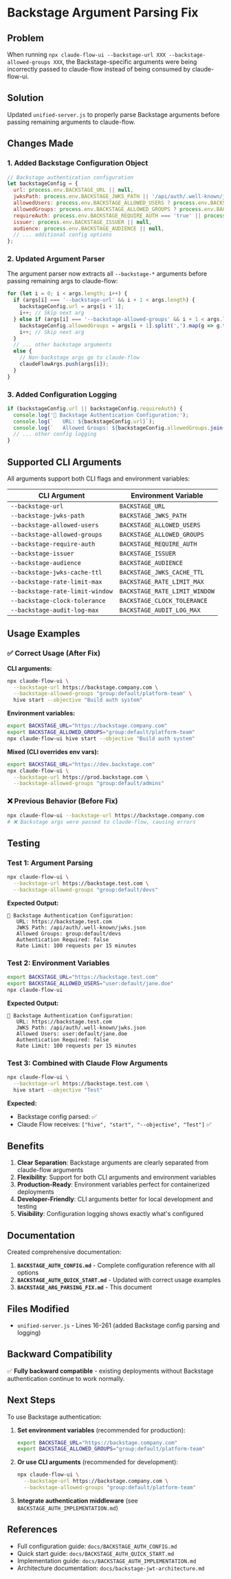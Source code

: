 # Backstage Argument Parsing Fix

## Problem

When running `npx claude-flow-ui --backstage-url XXX --backstage-allowed-groups XXX`, the Backstage-specific arguments were being incorrectly passed to claude-flow instead of being consumed by claude-flow-ui.

## Solution

Updated `unified-server.js` to properly parse Backstage arguments before passing remaining arguments to claude-flow.

## Changes Made

### 1. Added Backstage Configuration Object

```javascript
// Backstage authentication configuration
let backstageConfig = {
  url: process.env.BACKSTAGE_URL || null,
  jwksPath: process.env.BACKSTAGE_JWKS_PATH || '/api/auth/.well-known/jwks.json',
  allowedUsers: process.env.BACKSTAGE_ALLOWED_USERS ? process.env.BACKSTAGE_ALLOWED_USERS.split(',') : [],
  allowedGroups: process.env.BACKSTAGE_ALLOWED_GROUPS ? process.env.BACKSTAGE_ALLOWED_GROUPS.split(',') : [],
  requireAuth: process.env.BACKSTAGE_REQUIRE_AUTH === 'true' || process.env.BACKSTAGE_REQUIRE_AUTH === '1',
  issuer: process.env.BACKSTAGE_ISSUER || null,
  audience: process.env.BACKSTAGE_AUDIENCE || null,
  // ... additional config options
};
```

### 2. Updated Argument Parser

The argument parser now extracts all `--backstage-*` arguments before passing remaining args to claude-flow:

```javascript
for (let i = 0; i < args.length; i++) {
  if (args[i] === '--backstage-url' && i + 1 < args.length) {
    backstageConfig.url = args[i + 1];
    i++; // Skip next arg
  } else if (args[i] === '--backstage-allowed-groups' && i + 1 < args.length) {
    backstageConfig.allowedGroups = args[i + 1].split(',').map(g => g.trim());
    i++; // Skip next arg
  }
  // ... other backstage arguments
  else {
    // Non-backstage args go to claude-flow
    claudeFlowArgs.push(args[i]);
  }
}
```

### 3. Added Configuration Logging

```javascript
if (backstageConfig.url || backstageConfig.requireAuth) {
  console.log('🔐 Backstage Authentication Configuration:');
  console.log(`   URL: ${backstageConfig.url}`);
  console.log(`   Allowed Groups: ${backstageConfig.allowedGroups.join(', ')}`);
  // ... other config logging
}
```

## Supported CLI Arguments

All arguments support both CLI flags and environment variables:

| CLI Argument | Environment Variable |
|-------------|---------------------|
| `--backstage-url` | `BACKSTAGE_URL` |
| `--backstage-jwks-path` | `BACKSTAGE_JWKS_PATH` |
| `--backstage-allowed-users` | `BACKSTAGE_ALLOWED_USERS` |
| `--backstage-allowed-groups` | `BACKSTAGE_ALLOWED_GROUPS` |
| `--backstage-require-auth` | `BACKSTAGE_REQUIRE_AUTH` |
| `--backstage-issuer` | `BACKSTAGE_ISSUER` |
| `--backstage-audience` | `BACKSTAGE_AUDIENCE` |
| `--backstage-jwks-cache-ttl` | `BACKSTAGE_JWKS_CACHE_TTL` |
| `--backstage-rate-limit-max` | `BACKSTAGE_RATE_LIMIT_MAX` |
| `--backstage-rate-limit-window` | `BACKSTAGE_RATE_LIMIT_WINDOW` |
| `--backstage-clock-tolerance` | `BACKSTAGE_CLOCK_TOLERANCE` |
| `--backstage-audit-log-max` | `BACKSTAGE_AUDIT_LOG_MAX` |

## Usage Examples

### ✅ Correct Usage (After Fix)

**CLI arguments:**
```bash
npx claude-flow-ui \
  --backstage-url https://backstage.company.com \
  --backstage-allowed-groups "group:default/platform-team" \
  hive start --objective "Build auth system"
```

**Environment variables:**
```bash
export BACKSTAGE_URL="https://backstage.company.com"
export BACKSTAGE_ALLOWED_GROUPS="group:default/platform-team"
npx claude-flow-ui hive start --objective "Build auth system"
```

**Mixed (CLI overrides env vars):**
```bash
export BACKSTAGE_URL="https://dev.backstage.com"
npx claude-flow-ui \
  --backstage-url https://prod.backstage.com \
  --backstage-allowed-groups "group:default/admins"
```

### ❌ Previous Behavior (Before Fix)

```bash
npx claude-flow-ui --backstage-url https://backstage.company.com
# ❌ Backstage args were passed to claude-flow, causing errors
```

## Testing

### Test 1: Argument Parsing

```bash
npx claude-flow-ui \
  --backstage-url https://backstage.test.com \
  --backstage-allowed-groups "group:default/devs"
```

**Expected Output:**
```
🔐 Backstage Authentication Configuration:
   URL: https://backstage.test.com
   JWKS Path: /api/auth/.well-known/jwks.json
   Allowed Groups: group:default/devs
   Authentication Required: false
   Rate Limit: 100 requests per 15 minutes
```

### Test 2: Environment Variables

```bash
export BACKSTAGE_URL="https://backstage.test.com"
export BACKSTAGE_ALLOWED_USERS="user:default/jane.doe"
npx claude-flow-ui
```

**Expected Output:**
```
🔐 Backstage Authentication Configuration:
   URL: https://backstage.test.com
   JWKS Path: /api/auth/.well-known/jwks.json
   Allowed Users: user:default/jane.doe
   Authentication Required: false
   Rate Limit: 100 requests per 15 minutes
```

### Test 3: Combined with Claude Flow Arguments

```bash
npx claude-flow-ui \
  --backstage-url https://backstage.test.com \
  hive start --objective "Test"
```

**Expected:**
- Backstage config parsed: ✅
- Claude Flow receives: `["hive", "start", "--objective", "Test"]` ✅

## Benefits

1. **Clear Separation**: Backstage arguments are clearly separated from claude-flow arguments
2. **Flexibility**: Support for both CLI arguments and environment variables
3. **Production-Ready**: Environment variables perfect for containerized deployments
4. **Developer-Friendly**: CLI arguments better for local development and testing
5. **Visibility**: Configuration logging shows exactly what's configured

## Documentation

Created comprehensive documentation:

1. **`BACKSTAGE_AUTH_CONFIG.md`** - Complete configuration reference with all options
2. **`BACKSTAGE_AUTH_QUICK_START.md`** - Updated with correct usage examples
3. **`BACKSTAGE_ARG_PARSING_FIX.md`** - This document

## Files Modified

- `unified-server.js` - Lines 16-261 (added Backstage config parsing and logging)

## Backward Compatibility

✅ **Fully backward compatible** - existing deployments without Backstage authentication continue to work normally.

## Next Steps

To use Backstage authentication:

1. **Set environment variables** (recommended for production):
   ```bash
   export BACKSTAGE_URL="https://backstage.company.com"
   export BACKSTAGE_ALLOWED_GROUPS="group:default/platform-team"
   ```

2. **Or use CLI arguments** (recommended for development):
   ```bash
   npx claude-flow-ui \
     --backstage-url https://backstage.company.com \
     --backstage-allowed-groups "group:default/platform-team"
   ```

3. **Integrate authentication middleware** (see `BACKSTAGE_AUTH_IMPLEMENTATION.md`)

## References

- Full configuration guide: `docs/BACKSTAGE_AUTH_CONFIG.md`
- Quick start guide: `docs/BACKSTAGE_AUTH_QUICK_START.md`
- Implementation guide: `docs/BACKSTAGE_AUTH_IMPLEMENTATION.md`
- Architecture documentation: `docs/backstage-jwt-architecture.md`
